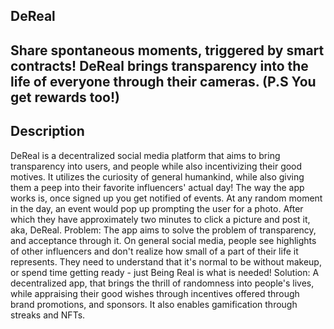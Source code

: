 ## DeReal


## Share spontaneous moments, triggered by smart contracts! DeReal brings transparency into the life of everyone through their cameras. (P.S You get rewards too!)

## Description
DeReal is a decentralized social media platform that aims to bring transparency into users, and people while also incentivizing their good motives. It utilizes the curiosity of general humankind, while also giving them a peep into their favorite influencers' actual day! 
The way the app works is, once signed up you get notified of events. At any random moment in the day, an event would pop up prompting the user for a photo. After which they have approximately two minutes to click a picture and post it, aka, DeReal.
Problem: The app aims to solve the problem of transparency, and acceptance through it. On general social media, people see highlights of other influencers and don't realize how small of a part of their life it represents. They need to understand that it's normal to be without makeup, or spend time getting ready - just Being Real is what is needed!
Solution: A decentralized app, that brings the thrill of randomness into people's lives, while appraising their good wishes through incentives offered through brand promotions, and sponsors. It also enables gamification through streaks and NFTs.

